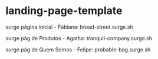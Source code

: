 # landing-page-template
surge página inicial - Fabiana: broad-street.surge.sh


surge pág de Produtos - Agatha: tranquil-company.surge.sh


surge pág de Quem Somos - Felipe: probable-bag.surge.sh

